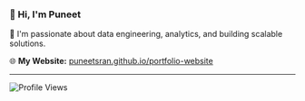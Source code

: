 ### 👋 Hi, I'm Puneet

🚀 I'm passionate about data engineering, analytics, and building scalable solutions.

🌐 **My Website:** [puneetsran.github.io/portfolio-website](https://puneetsran.github.io/portfolio-website/)

---

![Profile Views](https://komarev.com/ghpvc/?username=puneetsran&color=blueviolet&style=flat-square)
